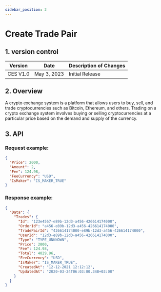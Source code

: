 ```yaml
---
sidebar_position: 2
---
```


# Create Trade Pair

## 1. version control

| Version  | Date        | Description of Changes |
| -------- | ----------- | ---------------------- |
| CES V1.0 | May 3, 2023 | Initial Release        |

## 2. Overview

A crypto exchange system is a platform that allows users to buy, sell, and trade cryptocurrencies such as Bitcoin, Ethereum, and others. Trading on a crypto exchange system involves buying or selling cryptocurrencies at a particular price based on the demand and supply of the currency.

## 3. API

### Request example:

```json
{
  "Price": 2000,
  "Amount": 2,
  "Fee": 124.98,
  "FeeCurrency": "USD",
  "IsMaker": "IS_MAKER_TRUE"
}
```

### Response example:

```json
{
  "Data": {
    "Trades": {
      "Id": "123e4567-e89b-12d3-a456-426614174000",
      "OrderId": "a456-e89b-12d3-a456-426614174000",
      "TradePairId": "426614174000-e89b-12d3-a456-426614174000",
      "UserId": "12d3-e89b-12d3-a456-426614174000",
      "Type": "TYPE_UNKNOWN",
      "Price": 2000,
      "Fee": 124.98,
      "Total": 4029.96,
      "FeeCurrency": "USD",
      "IsMaker": "IS_MAKER_TRUE",
      "CreatedAt": "12-12-2021 12:12:12",
      "UpdatedAt": "2020-03-24T06:03:00.348+03:00"
    }
  }
}
```
